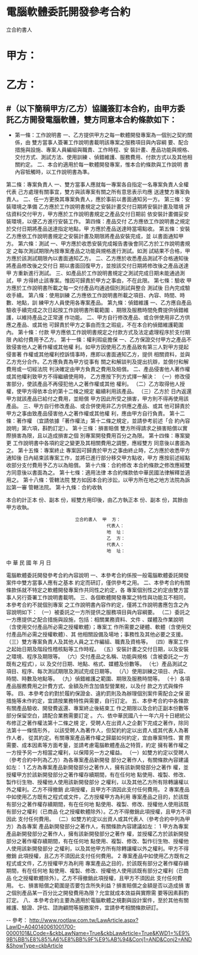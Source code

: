 
電腦軟體委託開發參考合約
========================

立合約書人

# 甲方：
    
# 乙方：
    
#（以下簡稱甲方/乙方）協議簽訂本合約，由甲方委託乙方開發電腦軟體，雙方同意本合約條款如下：
-----------------------------------------------------------------------------------------

* 第一條：工作說明書
        一、乙方提供甲方之每一軟體開發專案為一個別之契約關係，由
            雙方當事人簽署工作說明書載明該專案之服務項目與內容綱
            要、配合措施與設施、專案人員編組與職責、工作時程、安
            裝計畫、產品功能與規格、交付方式、測試方法、使用訓練
            、偵錯維護、服務費用、付款方式以及其他相關約定。
        二、本合約適用於每一軟體開發專案，惟本合約條款與工作說明
            書內容牴觸時，以工作說明書為準。

第二條：專案負責人
        一、雙方當事人應就每一專案各自指定一名專案負責人全權代表
            己方處理有關事宜，雙方與該專案有關之所有意思表示均應
            送達雙方專案負責人。
        二、任一方更換其專案負責人，應於事前以書面通知另一方。
第三條：安裝環境之準備
        乙方應於工作說明書規定之安裝計畫交付日期將安裝計畫及環境
        評估資料交付甲方，甲方應於工作說明書規定之產品交付日期前
        依安裝計畫備妥安裝環境，以便乙方進行安裝工作。
第四條：產品交付
        乙方應依工作說明書之規定於交付日期將產品送達指定地點，甲
        方應於產品送達時當場點收。
第五條：安裝
        乙方應依工作說明書規定之安裝計畫及期限將產品安裝完成，並
        以書面通知甲方。
第六條：測試
        一、甲方應於收悉安裝完成報告書後會同乙方於工作說明書規定
            之每次測試期限內按專案產品之功能與規格進行測試。如測
            試結果不合格，甲方應於該測試期限內以書面通知乙方。
        二、乙方應於收悉產品測試不合格通知後將產品修改後之交付日
            期以書面回復甲方，並按該交付日期將修改後之產品送達甲
            方重新進行測試。
        三、如產品於工作說明書規定之測試完成日期未能通過測試，甲
            方得終止該專案。惟因可歸責於甲方之事由，不在此限。
第七條：驗收
        甲方應於工作說明書所載之每一交付產品均通過個別測試與整合
        測試後  日內完成驗收手續。
第八條：使用訓練
        乙方應依工作說明書所載之項目、內容、時間、時數、地點，訓
        練甲方人員使用各專案產品。
第九條：偵錯維護
        一、乙方應自產品驗收手續完成之次日起按工作說明書所載範圍
            、期限及服務時間免費提供偵錯維護，以維持產品之正常運
            作功能。
        二、甲方自行修改產品、或合併使用非乙方供應之產品、或其他
            可歸責於甲方之事由而生之瑕疵，不在本合約偵錯維護範圍
            內。
第十條：付款
        甲方應依工作說明書規定之付款方式及法定處理程序於支付期限
        內給付費用予乙方。
第十一條：權利瑕疵擔保
          一、乙方保證交付甲方之產品不致侵害他人之著作權或其他權
              利。如甲方因使用乙方產品致有第三人對甲方提起侵害著
              作權或其他權利控訴情事時，應即以書面通知乙方，提供
              相關資料，並與乙方充分合作。乙方應負責為甲方從事有
              關之和解談判及提出抗辯，並償付和解費用或一切經法院
              判決確定由甲方負責之費用及賠償。
          二、產品侵害他人著作權或其他權利致甲方不得繼續使用時，
              乙方應按下列方式擇一解決：
          （一）修改侵害部分，使該產品不再侵犯他人之著作權或其他
                權利。
          （二）乙方取得他人授權，使甲方得依本合約第十二條之規定
                繼續利用該產品。
          （三）乙方於  日內返還甲方就該產品已給付之費用，並賠償
                甲方因此所受之損害，甲方則不得再使用該產品。
          三、甲方自行修改產品、或合併使用非乙方供應之產品、或其
              他可歸責於甲方之事由致產品侵害他人之著作權或其他權
              利，應由甲方自行負責。
第十二條：著作權
          （宜請依據「著作權法」第十二條之規定，並請參考前述「合
          約內容說明」第六項，斟酌訂定）。
第十三條：損害賠償
          雙方所得請求之損害賠償以實際損害為限，且以造成損害之個
          別專案開發費用百分之為限。
第十四條：專案變更
          工作說明書中各項約定之變更及其相關費用之調整，應經雙方
          同意後以書面為之。
第十五條：專案終止
          專案因可歸責於甲方之事由終止時，乙方應於收悉甲方通知後
            日內結束該專案工作，並將已進行部分移交甲方點收，甲方
          應按前述經點收部分支付費用予乙方以為賠償。
第十六條：合約修改
          本合約條款之修改應經雙方同意後以書面為之。
第十七條：適用法律
          本合約條款依中華民國法律解釋並適用之。
第十八條：管轄法院
          雙方如因本合約涉訟，以甲方所在地之地方法院為訴訟第一審
          管轄法院。
第十九條：合約收執

本合約計正本  份、副本  份，經雙方用印後，由乙方執正本  份、副本
  份，其餘由甲方收執。

                              立合約書人  甲  方：
                                          代表人：
                                          地  址：
                                          乙  方：
                                          代表人：
                                          地  址：
中      華      民      國           年           月          日


電腦軟體委託開發參考合約內容說明
一、本參考合約係按一般電腦軟體委託開發案件中雙方當事人應有之基本
    約定而研訂，僅供參考之用。
二、本參考合約有關條款係就不特定之軟體開發專案作共同性之約定，各
    專案個別性之約定由雙方當事人另行簽署工作說明書載明。
三、各個軟體開發專案之特性與功能互不相同，本參考合約不就個別專案
    之工作說明書內容作約定，僅將工作說明書應包含之內容說明如下：
（一）被委託之一方所提供之服務項目與內容綱要。
（二）委託之一方應提供之配合措施與設施，包括：相關業務資料、文件
      、媒體及作業說明（含使用交付產品所必需之授權軟體）；專案工
      作所需要之硬體、軟體（含使用交付產品所必需之授權軟體）、其
      他相關設備及場地；事務性及其他必要之支援。
（三）雙方專案負責人及其他人員之工作編組、職責及資格等。
（四）專案工作之起始日期及階段性稽核點等工作時程。
（五）安裝計畫之交付日期，以及安裝之環境、程序及期限等。
（六）交付產品之名稱、功能與規格（含被委託之一方既有之程式），以
      及交付日期、地點、格式、媒體及份數等。
（七）產品測試之項目、程序、每次測試期限及測試完成日期等。
（八）使用訓練之項目、內容、時間、時數及地點等。
（九）偵錯維護之範圍、期限及服務時間等。
（十）各項產品服務費用之計費方式、金額及所含加值型營業稅，以及付
      款之方式與條件等。
四、本參考合約對於履約保證金、違約罰則及為辦理個別案件需配合之保
    密措施等未作約定，宜請按業務特性與需要，自行訂定。
五、本參考合約中各條款有關產品驗收、開發費返還、專案終止後結束工
    作之期限以及合約正副本份數等部分保留空白，請配合業務需要訂定
    。
六、依中華民國八十一年六月十日總統公布修正之著作權法第十二條之規
    定，受聘人在出資人之企劃下完成之著作，除同法第十一條情形外，
    以該受聘人為著作人，但契約約定以出資人或其代表人為著作人者，
    從其約定。有關專案產品著作權之歸屬如何約定，宜由專案特性、實
    際需要、成本因素等方面考量，並請考慮電腦軟體產品之特質，約定
    擁有著作權之一方授予另一方相當之權利，以保障另一方之權益。
（一）如雙方約定以受聘人（參考合約中列為乙方）為各專案產品新開發
      部分之著作人，有關條款內容建議如左：
      1 乙方為專案產品新開發部分之著作人，擁有該新開發部分之著作
        權，並授權甲方於該新開發部分之著作權存續期間，有在任何地
        點使用、複製、修改、製作衍生物、授權他人使用該新開發部分
        之權利，以及其他乙方所有除轉讓權以外之權利。乙方不得撤銷
        此項授權，且甲方不須因此支付任何費用。
      2 專案產品中如使用乙方既有之程式或文件，乙方授權甲方為利用
        專案產品之目的，於該既有部分之著作權存續期間，有在任何地
        點使用、複製、修改、授權他人使用該既有部分之權利（已商品
        化之授權軟體除外）。乙方不得撤銷此項授權，且甲方不須因此
        支付任何費用。
（二）如雙方約定以出資人或其代表人（參考合約中列為甲方）為各專案
      產品新開發部分之著作人，有關條款內容建議如左：
      1 甲方為專案產品新開發部分之著作人，擁有該新開發部分之著作
        權，並授權乙方於該新開發部分之著作權存續期間，有在任何地
        點使用、複製、修改、製作衍生物、授權他人使用該新開發部分
        之權利，以及其他甲方所有除轉讓權以外之權利。甲方不得撤銷
        此項授權，且乙方不須因此支付任何費用。
      2 專案產品中如使用乙方既有之程式或文件，乙方授權甲方為利用
        專案產品之目的，於該既有部分之著作權存續期間，有在任何地
        點使用、複製、修改、授權他人使用該既有部分之權利（已商品
        化之授權軟體除外）。乙方不得撤銷此項授權，且甲方不須因此
        支付任何費用。
七、損害賠償之範圍是否要包含所失利益？損害賠償之金額是否以造成損
    害之個別產品某一百分比之開發費用為限？允宜就成本效益與實際需
    要等因素斟酌訂定。
八、本參考合約主要為適用於電腦軟體之規劃與設計案件，至於其他有關
    維護、驗證、評估、諮詢顧問等服務案件，宜請參考相關條款研訂。

--
參考：
http://www.rootlaw.com.tw/LawArticle.aspx?LawID=A040140061001700-0000101&LCode=&ckbLawName=True&ckbLawArticle=True&KWD1=%E9%9B%BB%E8%85%A6%E8%BB%9F%E9%AB%94&Conj1=AND&Conj2=AND&ShowType=ckbArticle

